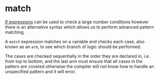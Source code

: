 # match

[If expressions](if-expressions.md) can be used to check a large number conditions however there is an alternative syntax which allows us to perform advanced pattern matching.

A `match` expression matches on a variable and checks each case, also known as an `arm`, to see which branch of logic should be performed. 

The cases are checked sequentially in the order they are declared in, i.e. from top to bottom, and the last arm must ensure that all cases in the pattern are covered otherwise the compiler will not know how to handle an unspecified pattern and it will error.



